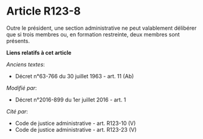 # Article R123-8

Outre le président, une section administrative ne peut valablement délibérer que si trois membres ou, en formation
restreinte, deux membres sont présents.

**Liens relatifs à cet article**

_Anciens textes_:

  - Décret n°63-766 du 30 juillet 1963 - art. 11 (Ab)

_Modifié par_:

  - Décret n°2016-899 du 1er juillet 2016 - art. 1

_Cité par_:

  - Code de justice administrative - art. R123-10 (V)
  - Code de justice administrative - art. R123-23 (V)
